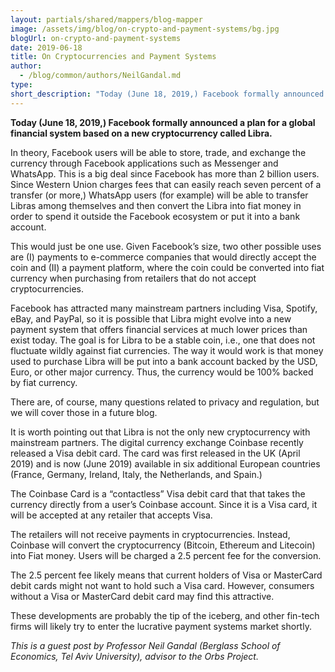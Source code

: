 ```yaml
---
layout: partials/shared/mappers/blog-mapper
image: /assets/img/blog/on-crypto-and-payment-systems/bg.jpg
blogUrl: on-crypto-and-payment-systems
date: 2019-06-18
title: On Cryptocurrencies and Payment Systems
author:
  - /blog/common/authors/NeilGandal.md
type:
short_description: "Today (June 18, 2019,) Facebook formally announced a plan for a global financial system based on a new cryptocurrency called Libra."
---
```


**Today (June 18, 2019,) Facebook formally announced a plan for a global financial system based on a new cryptocurrency called Libra.**

In theory, Facebook users will be able to store, trade, and exchange the currency through Facebook applications such as Messenger and WhatsApp. This is a big deal since Facebook has more than 2 billion users. Since Western Union charges fees that can easily reach seven percent of a transfer (or more,) WhatsApp users (for example) will be able to transfer Libras among themselves and then convert the Libra into fiat money in order to spend it outside the Facebook ecosystem or put it into a bank account.

This would just be one use. Given Facebook’s size, two other possible uses are (I) payments to e-commerce companies that would directly accept the coin and (II) a payment platform, where the coin could be converted into fiat currency when purchasing from retailers that do not accept cryptocurrencies.

Facebook has attracted many mainstream partners including Visa, Spotify, eBay, and PayPal, so it is possible that Libra might evolve into a new payment system that offers financial services at much lower prices than exist today. The goal is for Libra to be a stable coin, i.e., one that does not fluctuate wildly against fiat currencies. The way it would work is that money used to purchase Libra will be put into a bank account backed by the USD, Euro, or other major currency. Thus, the currency would be 100% backed by fiat currency.

There are, of course, many questions related to privacy and regulation, but we will cover those in a future blog.

It is worth pointing out that Libra is not the only new cryptocurrency with mainstream partners. The digital currency exchange Coinbase recently released a Visa debit card. The card was first released in the UK (April 2019) and is now (June 2019) available in six additional European countries (France, Germany, Ireland, Italy, the Netherlands, and Spain.)

The Coinbase Card is a “contactless” Visa debit card that that takes the currency directly from a user’s Coinbase account. Since it is a Visa card, it will be accepted at any retailer that accepts Visa.

The retailers will not receive payments in cryptocurrencies. Instead, Coinbase will convert the cryptocurrency (Bitcoin, Ethereum and Litecoin) into Fiat money. Users will be charged a 2.5 percent fee for the conversion.

The 2.5 percent fee likely means that current holders of Visa or MasterCard debit cards might not want to hold such a Visa card. However, consumers without a Visa or MasterCard debit card may find this attractive.

These developments are probably the tip of the iceberg, and other fin-tech firms will likely try to enter the lucrative payment systems market shortly.

_This is a guest post by Professor Neil Gandal (Berglass School of Economics, Tel Aviv University), advisor to the Orbs Project._
